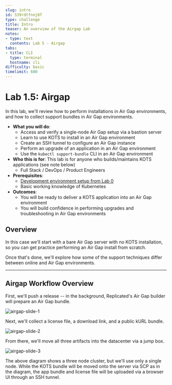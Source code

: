 ```yaml
---
slug: intro
id: 539rdtfnnj8f
type: challenge
title: Intro
teaser: An overview of the Airgap Lab
notes:
- type: text
  contents: Lab 5 - Airgap
tabs:
- title: CLI
  type: terminal
  hostname: cli
difficulty: basic
timelimit: 600
---
```


Lab 1.5: Airgap
=========================================

In this lab, we'll review how to perform installations in Air Gap environments, and
how to collect support bundles in Air Gap environments.

* **What you will do**:
    * Access and verify a single-node Air Gap setup via a bastion server
    * Learn to use KOTS to install in an Air Gap environment
    * Create an SSH tunnel to configure an Air Gap instance
    * Perform an upgrade of an application in an Air Gap environment
    * Use the `kubectl support-bundle` CLI in an Air Gap environment
* **Who this is for**: This lab is for anyone who builds/maintains KOTS applications (see note below)
    * Full Stack / DevOps / Product Engineers
* **Prerequisites**:
    * [Development environment setup from Lab 0](../lab00-hello-world)
    * Basic working knowledge of Kubernetes
* **Outcomes**:
    * You will be ready to deliver a KOTS application into an Air Gap environment
    * You will build confidence in performing upgrades and troubleshooting in Air Gap environments


## Overview

In this case we'll start with a bare Air Gap server with no KOTS installation, so you can
get practice performing an Air Gap install from scratch.

Once that's done, we'll explore how some of the support techniques differ between online and Air Gap environments.

***
## Airgap Workflow Overview

First, we'll push a release -- in the background, Replicated's Air Gap builder will prepare an Air Gap bundle.

![airgap-slide-1](../assets/airgap-slide-1.png)

Next, we'll collect a license file, a download link, and a public kURL bundle.

![airgap-slide-2](../assets/airgap-slide-2.png)

From there, we'll move all three artifacts into the datacenter via a jump box.

![airgap-slide-3](../assets/airgap-slide-3.png)

The above diagram shows a three node cluster, but we'll use only a single node.
While the KOTS bundle will be moved onto the server via SCP as in the diagram,
the app bundle and license file will be uploaded via a browser UI through an SSH tunnel.

